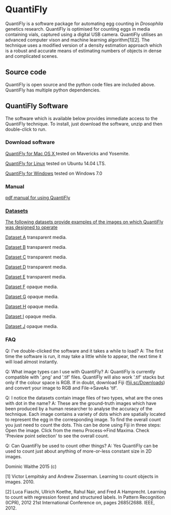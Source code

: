 <html>
<head>
</head>
<body>
<H1>QuantiFly</H1>
<p> QuantiFly is a software package for automating egg counting in  <i>Drosophila</i> genetics research. QuantiFly is optimised for counting eggs in media containing vials, captured using a digital USB camera. QuantiFly utilises an advanced computer vison and machine learning algorithm[1][2]. The technique uses a modified version of a density estimation approach which is a robust and accurate means of estimating numbers of objects in dense and complicated scenes.
<H2>Source code</H2>
<p>QuantiFly is open source and the python code files are included above. QuantiFly has multiple python dependencies.</p>

<H2>QuantiFly Software</H2>
<p> The software which is available below provides immediate access to the QuantiFly technique. To install, just download the software, unzip and then double-click to run. 
<H3>Download software</H3>
<p><a href ="http://sara.molbiol.ox.ac.uk/dwaithe/software/quantifly_mac.zip">QuantiFly for Mac OS X </a> tested on Mavericks and Yosemite.</p>
<p><a href ="http://sara.molbiol.ox.ac.uk/dwaithe/software/quantifly_linux.tar.gz">QuantiFly for Linux</a> tested on Ubuntu 14.04 LTS. </p>
<p><a href ="http://sara.molbiol.ox.ac.uk/dwaithe/software/quantifly_win.zip">QuantiFly for Windows</a> tested on Windows 7.0 </p>
<H3>Manual</H3>
<p><a href ="http://sara.molbiol.ox.ac.uk/dwaithe/software/howTo.pdf">pdf manual for using QuantiFly</p>
<H3>Datasets</H3>
<p> The following datasets provide examples of the images on which QuantiFly was designed to operate </p>
<p><a href ="http://sara.molbiol.ox.ac.uk/dwaithe/data/data01-20130531-DM.zip">Dataset A</a> transparent media. </p>
<p><a href ="http://sara.molbiol.ox.ac.uk/dwaithe/data/data02-20130709-DM.zip">Dataset B</a> transparent media. </p>
<p><a href ="http://sara.molbiol.ox.ac.uk/dwaithe/data/data03-20140331-DM.zip">Dataset C</a> transparent media. </p>
<p><a href ="http://sara.molbiol.ox.ac.uk/dwaithe/data/data04-20140331-DM.zip">Dataset D</a> transparent media. </p>
<p><a href ="http://sara.molbiol.ox.ac.uk/dwaithe/data/data05-bias-DM.zip">Dataset E</a> transparent media. </p>
<p><a href ="http://sara.molbiol.ox.ac.uk/dwaithe/data/data06-20130704-SY.zip">Dataset F</a> opaque media. </p>
<p><a href ="http://sara.molbiol.ox.ac.uk/dwaithe/data/data07-20130709-SY.zip">Dataset G</a> opaque media. </p>
<p><a href ="http://sara.molbiol.ox.ac.uk/dwaithe/data/data08-20140409-SY.zip">Dataset H</a> opaque media. </p>
<p><a href ="http://sara.molbiol.ox.ac.uk/dwaithe/data/data09-20140409-SY.zip">Dataset I</a> opaque media. </p>
<p><a href ="http://sara.molbiol.ox.ac.uk/dwaithe/data/data10-bias-SY.zip">Dataset J</a> opaque media. </p>

<H3>FAQ</H3>
<p>Q: I've double-clicked the software and it takes a while to load? A: The first time the software is run, it may take a little while to appear, the next time it will load almost instantly.</p>

<p>Q: What image types can I use with QuantiFly? A: QuantiFly is currently compatible with '.png' and '.tif' files. QuantiFly will also work '.tif' stacks but only if the colour space is RGB. If in doubt, download Fiji (<a href="fiji.sc/Downloads">fiji.sc/Downloads</a>) and convert your image to RGB and File->SaveAs 'tif'.

<p>Q: I notice the datasets contain image files of two types, what are the ones with dot in the name? A: These are the ground-truth images which have been produced by a human researcher to analyse the accuracy of the technique. Each image contains a variety of dots which are spatially located to represent the egg in the corresponding image. To find the overall count you just need to count the dots. This can be done using Fiji in three steps: Open the image. Click from the menu Process->Find Maxima. Check 'Preview point selection' to see the overall count.

<p>Q: Can QuantiFly be used to count other things?  A: Yes QuantiFly can be used to count just about anything of more-or-less constant size in 2D images.</p>

<p> Dominic Waithe 2015 (c)</p>
<p>[1] Victor Lempitsky and Andrew Zisserman. Learning to count objects in
images. 2010.</p>
<p>[2] Luca Fiaschi, Ullrich Koethe, Rahul Nair, and Fred A Hamprecht. Learning
to count with regression forest and structured labels. In Pattern Recognition
(ICPR), 2012 21st International Conference on, pages 2685{2688. IEEE,
2012.</p>

</body>
